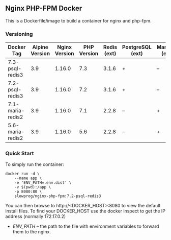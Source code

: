 ## Nginx PHP-FPM Docker

This is a Dockerfile/image to build a container for nginx and php-fpm.

### Versioning

| Docker Tag | Alpine Version | Nginx Version | PHP Version | Redis (ext) | PostgreSQL (ext) | MariaDB (ext) | MongoDB (ext) |
|-----|-------|-----|--------|--------|--------|--------|--------|
| 7.3-psql-redis3 | 3.9 | 1.16.0 | 7.3 | 3.1.6 | + | – | – |
| 7.2-psql-redis3 | 3.9 | 1.16.0 | 7.2 | 3.1.6 | + | – | – |
| 7.1-maria-redis2 | 3.9 | 1.16.0 | 7.1 | 2.2.8 | – | + | – |
| 5.6-maria-redis2 | 3.9 | 1.16.0 | 5.6 | 2.2.8 | – | + | + |

### Quick Start

To simply run the container:

```
docker run -d \
    --name app \
    -e 'ENV_PATH=.env.dist' \
    -v $(pwd):/app \
    -p 8080:80 \
    slowprog/nginx-php-fpm:7.2-psql-redis3
```

You can then browse to http://<DOCKER_HOST>:8080 to view the default install files. To find your DOCKER_HOST use the docker inspect to get the IP address (normally 172.17.0.2)

* *ENV_PATH* – the path to the file with environment variables to forward them to the nginx.